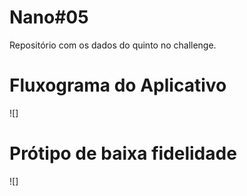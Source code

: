 # Nano#05
 Repositório com os dados do quinto no challenge.

# Fluxograma do Aplicativo

![]


# Prótipo de baixa fidelidade

![]

